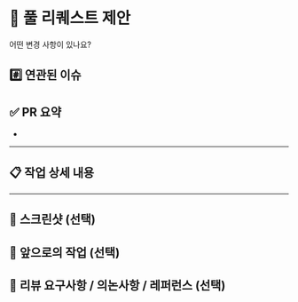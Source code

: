 # 🚀 풀 리퀘스트 제안

어떤 변경 사항이 있나요?

## #️⃣ 연관된 이슈

<!-- 예: close #123 -->


## ✅ PR 요약

<!-- 이번 PR에서 변경된 핵심 내용을 간결하게 설명해주세요. -->
- 

---
## 📋 작업 상세 내용


---

## 📸 스크린샷 (선택)

<!--UI/스타일 변경이 있다면, 전/후 비교 스크린샷 또는 데모 GIF 첨부-->


## 📌 앞으로의 작업 (선택)

<!--이 PR 이후로 진행해야 할 작업, 남은 TODO 등을 적어주세요.-->


## 💬 리뷰 요구사항 / 의논사항 / 레퍼런스 (선택)

<!--추가적으로 의논사항, 레퍼런스 링크 , 리뷰어가 특별히 봐주었으면 하는 부분이 있다면 작성해주세요-->
